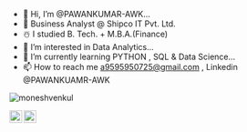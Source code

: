 - 👋 Hi, I’m @PAWANKUMAR-AWK...
- 🚢 Business Analyst @ Shipco IT Pvt. Ltd.
- ☃️ I studied B. Tech. + M.B.A.(Finance)
- 👀 I’m interested in Data Analytics...
- 🌱 I’m currently learning PYTHON , SQL & Data Science...
- 📫 How to reach me a9595950725@gmail.com , Linkedin @PAWANKUAMR-AWK

<!---
PAWANKUMAR-AWK/PAWANKUMAR-AWK is a ✨ special ✨ repository because its `README.md` (this file) appears on your GitHub profile.
You can click the Preview link to take a look at your changes.
--->
<p align="left"> <img src="https://komarev.com/ghpvc/?username=iampawan&label=Views&color=blue&style=plastic" alt="moneshvenkul" /> </p>


<a href="https://www.linkedin.com/in/pawankuamr-awk">
  <img align="left" alt="Monesh's Linkdein" width="22px" src="https://cdn.jsdelivr.net/npm/simple-icons@v3/icons/linkedin.svg" />
</a>
<a href="https://github.com/pawankumar-awk">
  <img align="left" alt="Pawan's Github" width="22px" src="https://cdn.jsdelivr.net/npm/simple-icons@v3/icons/github.svg" />
</a>
